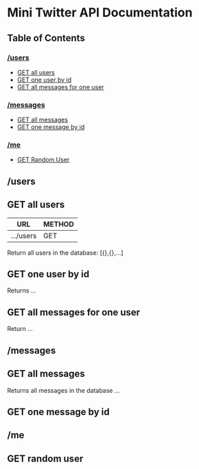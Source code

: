 # Mini Twitter API Documentation

## Table of Contents

### [/users](#/users)

- [GET all users](#get-all-users)
- [GET one user by id](#get-one-user-by-id)
- [GET all messages for one user](#get-all-messages-for-one-user)

### [/messages](#/messages)

- [GET all messages](#get-all-messages)
- [GET one message by id](#get-one-message-by-id)

### [/me](#/me)

- [GET Random User](#get-random-user)

## /users

## GET all users

| URL       | METHOD |
| --------- | ------ |
| .../users | GET    |

Return all users in the database: [{},{},...]

## GET one user by id

Returns ...

## GET all messages for one user

Return ...

## /messages

## GET all messages

Returns all messages in the database ...

## GET one message by id

## /me

## GET random user
